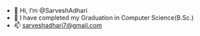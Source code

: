 - 👋 Hi, I’m @SarveshAdhari
- 🌱 I have completed my Graduation in Computer Science(B.Sc.)
- 📫 sarveshadhari7@gmail.com

<!---
SarveshAdhari/SarveshAdhari is a ✨ special ✨ repository because its `README.md` (this file) appears on your GitHub profile.
You can click the Preview link to take a look at your changes.
--->
